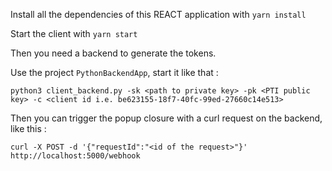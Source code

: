 Install all the dependencies of this REACT application with `yarn install` 

Start the client with `yarn start`

Then you need a backend to generate the tokens.

Use the project `PythonBackendApp`, start it like that :

```
python3 client_backend.py -sk <path to private key> -pk <PTI public key> -c <client id i.e. be623155-18f7-40fc-99ed-27660c14e513>
```

Then you can trigger the popup closure with a curl request on the backend, like this :

```
curl -X POST -d '{"requestId":"<id of the request>"}' http://localhost:5000/webhook
```
